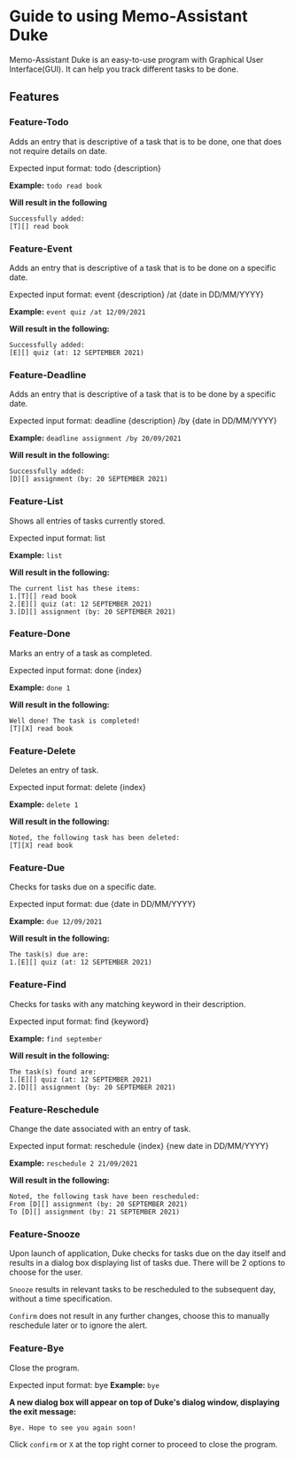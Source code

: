 # Guide to using Memo-Assistant Duke

Memo-Assistant Duke is an easy-to-use program with Graphical User Interface(GUI).
It can help you track different tasks to be done.

## Features 


### Feature-Todo

Adds an entry that is descriptive of a task that is to be done, one that does not require details on date.

Expected input format: todo {description} 

**Example:**
`todo read book` 

**Will result in the following**
```
Successfully added: 
[T][] read book
```


### Feature-Event

Adds an entry that is descriptive of a task that is to be done on a specific date.

Expected input format: event {description} /at {date in DD/MM/YYYY}

**Example:**
`event quiz /at 12/09/2021` 

**Will result in the following:**
```
Successfully added: 
[E][] quiz (at: 12 SEPTEMBER 2021)
```


### Feature-Deadline

Adds an entry that is descriptive of a task that is to be done by a specific date.

Expected input format: deadline {description} /by {date in DD/MM/YYYY}

**Example:**
`deadline assignment /by 20/09/2021` 

**Will result in the following:**
```
Successfully added: 
[D][] assignment (by: 20 SEPTEMBER 2021)
```


### Feature-List

Shows all entries of tasks currently stored.

Expected input format: list

**Example:**
`list` 

**Will result in the following:**
```
The current list has these items:
1.[T][] read book
2.[E][] quiz (at: 12 SEPTEMBER 2021)
3.[D][] assignment (by: 20 SEPTEMBER 2021)
```


### Feature-Done

Marks an entry of a task as completed.

Expected input format: done {index}

**Example:**
`done 1` 

**Will result in the following:**
```
Well done! The task is completed!
[T][X] read book
```


### Feature-Delete

Deletes an entry of task.

Expected input format: delete {index}

**Example:**
`delete 1` 

**Will result in the following:**
```
Noted, the following task has been deleted:
[T][X] read book
```


### Feature-Due

Checks for tasks due on a specific date.

Expected input format: due {date in DD/MM/YYYY}

**Example:**
`due 12/09/2021` 

**Will result in the following:**
```
The task(s) due are:
1.[E][] quiz (at: 12 SEPTEMBER 2021)
```


### Feature-Find

Checks for tasks with any matching keyword in their description.

Expected input format: find {keyword}

**Example:**
`find september`

**Will result in the following:**
```
The task(s) found are:
1.[E][] quiz (at: 12 SEPTEMBER 2021)
2.[D][] assignment (by: 20 SEPTEMBER 2021)
```


### Feature-Reschedule

Change the date associated with an entry of task.

Expected input format: reschedule {index} {new date in DD/MM/YYYY}

**Example:**
`reschedule 2 21/09/2021`

**Will result in the following:**
```
Noted, the following task have been rescheduled:
From [D][] assignment (by: 20 SEPTEMBER 2021)
To [D][] assignment (by: 21 SEPTEMBER 2021)
```


### Feature-Snooze

Upon launch of application, Duke checks for tasks due on the day itself and results in a dialog box displaying list of tasks due.
There will be 2 options to choose for the user.

`Snooze` results in relevant tasks to be rescheduled to the subsequent day, without a time specification.

`Confirm` does not result in any further changes, choose this to manually reschedule later or to ignore the alert.


### Feature-Bye

Close the program.

Expected input format: bye
**Example:**
`bye`

**A new dialog box will appear on top of Duke's dialog window, displaying the exit message:**

```
Bye. Hope to see you again soon!
```

Click `confirm` or `X` at the top right corner to proceed to close the program.
